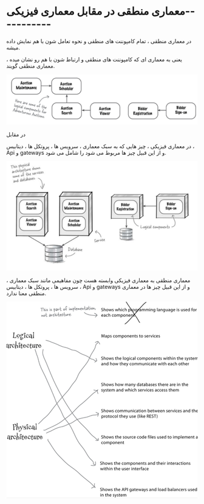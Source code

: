 # معماری منطقی در مقابل معماری فیزیکی-----------

در معماری منطقی ، تمام کامپوننت های منطقی و نحوه تعامل شون با هم نمایش داده میشه.

یعنی به معماری ای که کامپوننت های منطقی و ارتباط شون با هم رو نشان میده ، معماری منطقی گویند.

![](./Images/Pasted%20image%2020240404182542.png)

در مقابل

در معماری فیزیکی ، چیز هایی که به سبک معماری ، سرویس ها ، پروتکل ها ، دیتابیس ، Api و gateways و از این قبیل چیز ها مربوط می شود را شامل می شود.

![](./Images/Pasted%20image%2020240404182608.png)

معماری منطقی به معماری فیزیکی وابسته هست چون مفاهیمی مانند سبک معماری ، سرویس ها ، پروتکل ها ، دیتابیس ، Api و gateways و از این قبیل چیز ها در معماری منطقی معنا ندارد.

![](./Images/Pasted%20image%2020240404184423.png)

